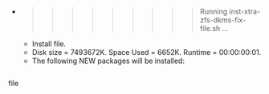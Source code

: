 * >>>>>>>>> Running inst-xtra-zfs-dkms-fix-file.sh ...
  * Install file.
  * Disk size = 7493672K. Space Used = 6652K. Runtime = 00:00:00:01.
  * The following NEW packages will be installed:
  ```bash
file
  ```
